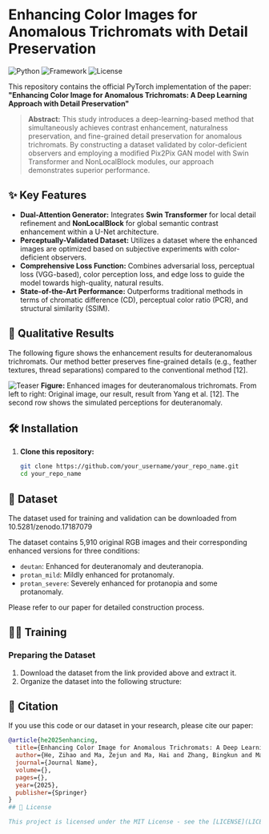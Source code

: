 # Enhancing Color Images for Anomalous Trichromats with Detail Preservation

![Python](https://img.shields.io/badge/Python-3.7+-blue.svg)
![Framework](https://img.shields.io/badge/PyTorch-1.7+-red.svg)
![License](https://img.shields.io/badge/License-MIT-green.svg)

This repository contains the official PyTorch implementation of the paper:  
**"Enhancing Color Image for Anomalous Trichromats: A Deep Learning Approach with Detail Preservation"**

> **Abstract:** This study introduces a deep-learning-based method that simultaneously achieves contrast enhancement, naturalness preservation, and fine-grained detail preservation for anomalous trichromats. By constructing a dataset validated by color-deficient observers and employing a modified Pix2Pix GAN model with Swin Transformer and NonLocalBlock modules, our approach demonstrates superior performance.
## ✨ Key Features

- **Dual-Attention Generator:** Integrates **Swin Transformer** for local detail refinement and **NonLocalBlock** for global semantic contrast enhancement within a U-Net architecture.
- **Perceptually-Validated Dataset:** Utilizes a dataset where the enhanced images are optimized based on subjective experiments with color-deficient observers.
- **Comprehensive Loss Function:** Combines adversarial loss, perceptual loss (VGG-based), color perception loss, and edge loss to guide the model towards high-quality, natural results.
- **State-of-the-Art Performance:** Outperforms traditional methods in terms of chromatic difference (CD), perceptual color ratio (PCR), and structural similarity (SSIM).
## 🎯 Qualitative Results

The following figure shows the enhancement results for deuteranomalous trichromats. Our method better preserves fine-grained details (e.g., feather textures, thread separations) compared to the conventional method [12].

![Teaser](docs/display.png)
**Figure:** Enhanced images for deuteranomalous trichromats. From left to right: Original image, our result, result from Yang et al. [12]. The second row shows the simulated perceptions for deuteranomaly.
## 🛠 Installation

1. **Clone this repository:**
   ```bash
   git clone https://github.com/your_username/your_repo_name.git
   cd your_repo_name
## 📁 Dataset

The dataset used for training and validation can be downloaded from 10.5281/zenodo.17187079


The dataset contains 5,910 original RGB images and their corresponding enhanced versions for three conditions:
- `deutan`: Enhanced for deuteranomaly and deuteranopia.
- `protan_mild`: Mildly enhanced for protanomaly.
- `protan_severe`: Severely enhanced for protanopia and some protanomaly.

Please refer to our paper for detailed construction process.
## 🏋️‍♂️ Training

### Preparing the Dataset
1. Download the dataset from the link provided above and extract it.
2. Organize the dataset into the following structure:
## 📜 Citation

If you use this code or our dataset in your research, please cite our paper:

```bibtex
@article{he2025enhancing,
  title={Enhancing Color Image for Anomalous Trichromats: A Deep Learning Approach with Detail Preservation},
  author={He, Zihao and Ma, Zejun and Ma, Hai and Zhang, Bingkun and Ma, Ruiqing},
  journal={Journal Name},
  volume={},
  pages={},
  year={2025},
  publisher={Springer}
}
## 📄 License

This project is licensed under the MIT License - see the [LICENSE](LICENSE) file for details.
